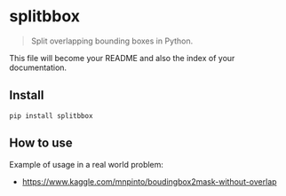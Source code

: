 # splitbbox
> Split overlapping bounding boxes in Python.


This file will become your README and also the index of your documentation.

## Install

`pip install splitbbox`

## How to use

Example of usage in a real world problem: 
* https://www.kaggle.com/mnpinto/boudingbox2mask-without-overlap
